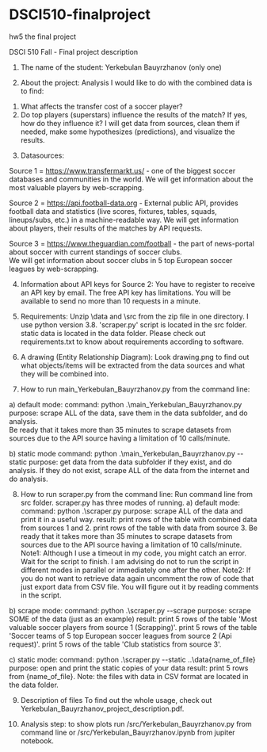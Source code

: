 # DSCI510-finalproject
hw5 the final project


DSCI 510 Fall - Final project description 
1. The name of the student:
	Yerkebulan Bauyrzhanov (only one)

2. About the project:
	Analysis I would like to do with the combined data is to find:
1)	What affects the transfer cost of a soccer player?
2)	Do top players (superstars) influence the results of the match? If yes, how do they influence it? 
I will get data from sources, clean them if needed, make some hypothesizes (predictions), and visualize the results. 

3. Datasources:

Source 1 = https://www.transfermarkt.us/ - one of the biggest soccer databases and communities in the world. 
We will get information about the most valuable players by web-scrapping. 

Source 2 = https://api.football-data.org - External public API, provides football data and statistics 
(live scores, fixtures, tables, squads, lineups/subs, etc.) in a machine-readable way.
We will get information about players, their results of the matches by API requests.

Source 3 = https://www.theguardian.com/football - the part of news-portal about soccer with current standings of soccer clubs.  
We will get information about soccer clubs in 5 top European soccer leagues by web-scrapping.

4. Information about API keys for Source 2:
You have to register to receive an API key by email. The free API key has limitations. 
You will be available to send no more than 10 requests in a minute. 

5. Requirements:
Unzip \data and \src from the zip file in one directory. I use python version 3.8. 'scraper.py' script is located in the src folder. static data is located in the data folder.
Please check out requirements.txt to know about requirements according to software.

6. A drawing (Entity Relationship Diagram):
Look drawing.png to find out what objects/items will be extracted from the data sources and what they will be combined into.  

7. How to run main_Yerkebulan_Bauyrzhanov.py from the command line:

a) default mode:
command: python .\main_Yerkebulan_Bauyrzhanov.py
purpose: scrape ALL of the data, save them in the data subfolder, and do analysis.  
Be ready that it takes more than 35 minutes to scrape datasets from sources due to the API source having a limitation of 10 calls/minute.

b) static mode
command: python .\main_Yerkebulan_Bauyrzhanov.py --static
purpose: get data from the data subfolder if they exist, and do analysis. If they do not exist, scrape ALL of the data from the internet and do analysis.


8. How to run scraper.py from the command line:
Run command line from src folder.
scraper.py has three modes of running.
a) default mode: 
command: python .\scraper.py
purpose: scrape ALL of the data and print it in a useful way.
result: print rows of the table with combined data from sources 1 and 2.
		print rows of the table with data from source 3.
Be ready that it takes more than 35 minutes to scrape datasets from sources due to the API source having a limitation of 10 calls/minute.
Note1: Although I use a timeout in my code, you might catch an error. Wait for the script to finish.
       I am advising do not to run the script in different modes in parallel or immediately one after the other.
Note2: If you do not want to retrieve data again uncomment the row of code that just export data from CSV file. 
	   You will figure out it by reading comments in the script.
	   
b) scrape mode:
command: python .\scraper.py --scrape
purpose: scrape SOME of the data (just as an example) 
result: print 5 rows of the table 'Most valuable soccer players from source 1 (Scrapping)'.
		print 5 rows of the table 'Soccer teams of 5 top European soccer leagues from source 2 (Api request)'.
		print 5 rows of the table 'Club statistics from source 3'.

c) static mode:
command: python .\scraper.py --static ..\data\{name_of_file}
purpose: open and print the static copies of your data
result: print 5 rows from {name_of_file}.
Note: the files with data in CSV format are located in the data folder. 

9. Description of files
To find out the whole usage, check out Yerkebulan_Bauyrzhanov_project_description.pdf.

10. Analysis step:
to show plots run /src/Yerkebulan_Bauyrzhanov.py from command line or /src/Yerkebulan_Bauyrzhanov.ipynb from jupiter notebook.
